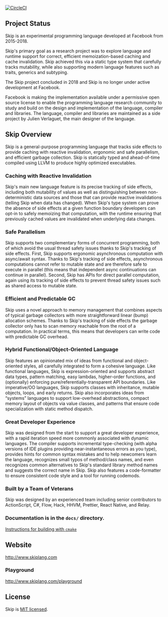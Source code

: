 [![CircleCI](https://circleci.com/gh/skiplang/skip.svg?style=svg)](https://circleci.com/gh/skiplang/skip)

## Project Status

Skip is an experimental programming language developed at Facebook from 2015-2018.

Skip's primary goal as a research project was to explore language and runtime support for correct, efficient memoization-based caching and cache invalidation. Skip achieved this via a static type system that carefully tracks mutability, while also supporting modern language features such as traits, generics and subtyping.

The Skip project concluded in 2018 and Skip is no longer under active development at Facebook.

Facebook is making the implementation available under a permissive open source license to enable the programming language research community to study and build on the design and implementation of the language, compiler and libraries. The language, compiler and libraries are maintained as a side project by Julien Verlaguet, the main designer of the language.

## Skip Overview

Skip is a general-purpose programming language that tracks side effects to provide caching with reactive invalidation, ergonomic and safe parallelism, and efficient garbage collection. Skip is statically typed and ahead-of-time compiled using LLVM to produce highly optimized executables.

### Caching with Reactive Invalidation

Skip's main new language feature is its precise tracking of side effects, including both mutability of values as well as distinguishing between non-deterministic data sources and those that can provide reactive invalidations (telling Skip when data has changed). When Skip's type system can prove the absence of side effects at a given function boundary developers can opt-in to safely memoizing that computation, with the runtime ensuring that previously cached values are invalidated when underlying data changes.

### Safe Parallelism

Skip supports two complementary forms of concurrent programming, both of which avoid the usual thread safety issues thanks to Skip's tracking of side effects. First, Skip supports ergonomic asynchronous computation with async/await syntax. Thanks to Skip's tracking of side effects, asynchronous computations cannot refer to mutable state and are therefore safe to execute in parallel (this means that independent async continuations can continue in parallel). Second, Skip has APIs for direct parallel computation, again using its tracking of side effects to prevent thread safety issues such as shared access to mutable state.

### Efficient and Predictable GC

Skip uses a novel approach to memory management that combines aspects of typical garbage collectors with more straightforward linear (bump) allocation schemes. Thanks to Skip's tracking of side effects the garbage collector only has to scan memory reachable from the root of a computation. In practical terms, this means that developers can write code with predictable GC overhead.

### Hybrid Functional/Object-Oriented Language

Skip features an opinionated mix of ideas from functional and object-oriented styles, all carefully integrated to form a cohesive language. Like functional languages, Skip is expression-oriented and supports abstract data types, pattern matching, easy lambdas, higher-order functions, and (optionally) enforcing pure/referentially-transparent API boundaries. Like imperative/OO languages, Skip supports classes with inheritance, mutable objects, loops, and early returns. Skip also incorporates ideas from “systems” languages to support low-overhead abstractions, compact memory layout of objects via value classes, and patterns that ensure code specialization with static method dispatch.

### Great Developer Experience

Skip was designed from the start to support a great developer experience, with a rapid iteration speed more commonly associated with dynamic languages. The compiler supports incremental type-checking (with alpha versions of IDE plugins providing near-instantaneous errors as you type), provides hints for common syntax mistakes and to help newcomers learn the language, recognizes small typos of method/class names, and even recognizes common alternatives to Skip's standard library method names and suggests the correct name in Skip. Skip also features a code-formatter to ensure consistent code style and a tool for running codemods.

### Built by a Team of Veterans

Skip was designed by an experienced team including senior contributors to ActionScript, C#, Flow, Hack, HHVM, Prettier, React Native, and Relay.

### Documentation is in the `docs/` directory.

[Instructions for building with `cmake`](docs/developer/README-cmake.md)

## Website

http://www.skiplang.com

### Playground

http://www.skiplang.com/playground

## License

Skip is [MIT licensed](./LICENSE).
